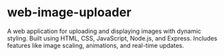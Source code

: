 # web-image-uploader
A web application for uploading and displaying images with dynamic styling. Built using HTML, CSS, JavaScript, Node.js, and Express. Includes features like image scaling, animations, and real-time updates.
